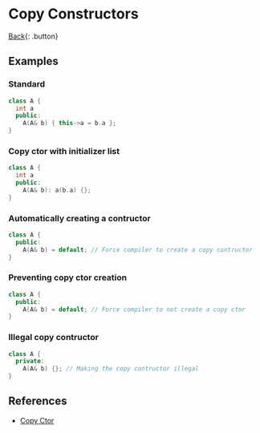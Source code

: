 # Copy Constructors

[Back](../../index.md#cpp){: .button}

## Examples

### Standard

```cpp
class A {
  int a
  public:
    A(A& b) { this->a = b.a };
}
```

### Copy ctor with initializer list

```cpp
class A {
  int a
  public:
    A(A& b): a(b.a) {};
}
```

### Automatically creating a contructor

```cpp
class A {
  public:
    A(A& b) = default; // Force compiler to create a copy contructor
}
```

### Preventing copy ctor creation

```cpp
class A {
  public:
    A(A& b) = default; // Force compiler to not create a copy ctor
}
```

### Illegal copy contructor

```cpp
class A {
  private:
    A(A& b) {}; // Making the copy contructor illegal
}
```

## References

- [Copy Ctor](https://en.cppreference.com/w/cpp/language/copy_constructor)
